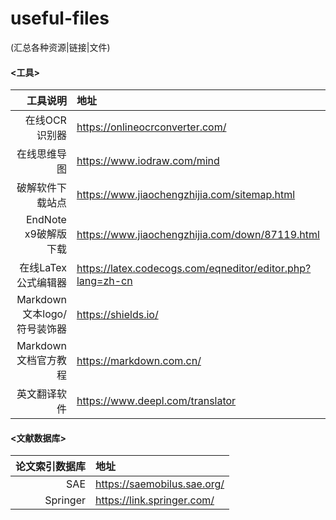 # useful-files
(汇总各种资源|链接|文件)

#### <工具>
| 工具说明 | 地址 |
| ---: | :--- |
| 在线OCR识别器 | https://onlineocrconverter.com/ | 
| 在线思维导图 | https://www.iodraw.com/mind |
| 破解软件下载站点 | https://www.jiaochengzhijia.com/sitemap.html |
| EndNote x9破解版下载 | https://www.jiaochengzhijia.com/down/87119.html |
| 在线LaTex公式编辑器 | https://latex.codecogs.com/eqneditor/editor.php?lang=zh-cn |
| Markdown文本logo/符号装饰器 | https://shields.io/ |
| Markdown文档官方教程 | https://markdown.com.cn/ |
| 英文翻译软件 | https://www.deepl.com/translator |

#### <文献数据库>
| 论文索引数据库 | 地址 |
| ---: | :--- |
| SAE | https://saemobilus.sae.org/ |
| Springer | https://link.springer.com/ |

